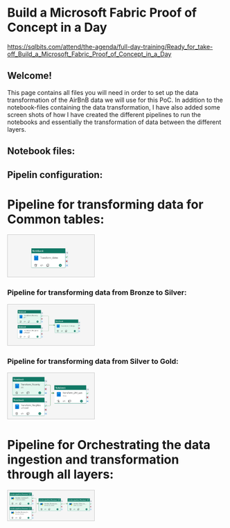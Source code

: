 # Build a Microsoft Fabric Proof of Concept in a Day

https://sqlbits.com/attend/the-agenda/full-day-training/Ready_for_take-off_Build_a_Microsoft_Fabric_Proof_of_Concept_in_a_Day



## Welcome!

This page contains all files you will need in order to set up the data transformation of the AirBnB data we will use for this PoC. 
In addition to the notebook-files containing the data transformation, I have also added some screen shots of how I have created the different pipelines to run the notebooks and essentially the transformation of data between the different layers. 

## Notebook files: 



## Pipelin configuration: 

# Pipeline for transforming data for Common tables:

<img src="images/Common_tables.png" width="200" alt="Pipeline for transforming data for Common tables." style="border: 1px solid #ccc;" />

### Pipeline for transforming data from Bronze to Silver:

<img src="images/Bronze_to_Silver.png" width="200" alt="Pipeline for transforming data from Bronze to Silver." style="border: 1px solid #ccc;" />

### Pipeline for transforming data from Silver to Gold:

<img src="images/Silver_to_Gold.png" width="200" alt="Pipeline for transforming data from Silver to Gold." style="border: 1px solid #ccc;" />

# Pipeline for Orchestrating the data ingestion and transformation through all layers: 

<img src="images/Orkestrering.png" width="200" alt="Pipeline for Orchestrating the data ingestion and transformation through all layers." style="border: 1px solid #ccc;" />
